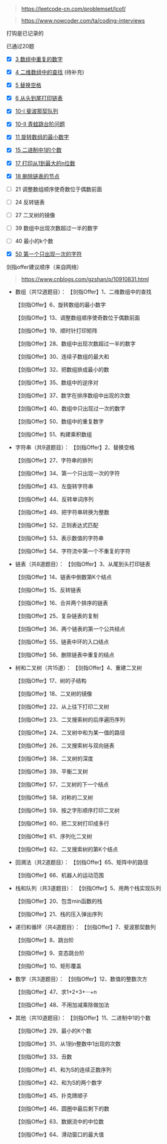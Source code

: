 > https://leetcode-cn.com/problemset/lcof/

> https://www.nowcoder.com/ta/coding-interviews

打钩是已记录的

已通过20题
- [x] [3 数组中重复的数字](./03.md)
- [x] [4 二维数组中的查找](./04.md) (待补充)
- [x] [5 替换空格](./05.md)
- [x] [6 从头到尾打印链表](./06.md)
- [x] [10-I 斐波那契队列](./10.md)
- [x] [10-II 青蛙跳台阶问题](./10.md)
- [x] [11 旋转数组的最小数字](./11.md)
- [x] [15 二进制中1的个数](./15.md)
- [x] [17 打印从1到最大的n位数](./17.md)
- [x] [18 删除链表的节点  ](./18.md)
- [ ] 21 调整数组顺序使奇数位于偶数前面
- [ ] 24 反转链表
- [ ] 27 二叉树的镜像
- [ ] 39 数组中出现次数超过一半的数字
- [ ] 40 最小的k个数  
- [x] [50 第一个只出现一次的字符  ](./50.md)





剑指offer建议顺序（来自网络） 

> https://www.cnblogs.com/gzshan/p/10910831.html

- 数组（共12道题目）：
  【剑指Offer】1、二维数组中的查找

  【剑指Offer】6、旋转数组的最小数字

  【剑指Offer】13、调整数组顺序使奇数位于偶数前面

  【剑指Offer】19、顺时针打印矩阵

  【剑指Offer】28、数组中出现次数超过一半的数字

  【剑指Offer】30、连续子数组的最大和

  【剑指Offer】32、把数组排成最小的数

  【剑指Offer】35、数组中的逆序对

  【剑指Offer】37、数字在排序数组中出现的次数

  【剑指Offer】40、数组中只出现过一次的数字

  【剑指Offer】50、数组中的重复数字

  【剑指Offer】51、构建乘积数组

- 字符串（共9道题目）：
  【剑指Offer】2、替换空格

  【剑指Offer】27、字符串的排列

  【剑指Offer】34、第一个只出现一次的字符

  【剑指Offer】43、左旋转字符串

  【剑指Offer】44、反转单词序列

  【剑指Offer】49、把字符串转换为整数

  【剑指Offer】52、正则表达式匹配

  【剑指Offer】53、表示数值的字符串

  【剑指Offer】54、字符流中第一个不重复的字符

- 链表（共8道题目）：
  【剑指Offer】3、从尾到头打印链表

  【剑指Offer】14、链表中倒数第K个结点

  【剑指Offer】15、反转链表

  【剑指Offer】16、合并两个排序的链表

  【剑指Offer】25、复杂链表的复制

  【剑指Offer】36、两个链表的第一个公共结点

  【剑指Offer】55、链表中环的入口结点

  【剑指Offer】56、删除链表中重复的结点

- 树和二叉树（共15道）：
  【剑指Offer】4、重建二叉树

  【剑指Offer】17、树的子结构

  【剑指Offer】18、二叉树的镜像

  【剑指Offer】22、从上往下打印二叉树

  【剑指Offer】23、二叉搜索树的后序遍历序列

  【剑指Offer】24、二叉树中和为某一值的路径

  【剑指Offer】26、二叉搜索树与双向链表

  【剑指Offer】38、二叉树的深度

  【剑指Offer】39、平衡二叉树

  【剑指Offer】57、二叉树的下一个结点

  【剑指Offer】58、对称的二叉树

  【剑指Offer】59、按之字形顺序打印二叉树

  【剑指Offer】60、把二叉树打印成多行

  【剑指Offer】61、序列化二叉树

  【剑指Offer】62、二叉搜索树的第K个结点

- 回溯法（共2道题目）：
  【剑指Offer】65、矩阵中的路径

  【剑指Offer】66、机器人的运动范围

- 栈和队列（共3道题目）：
  【剑指Offer】5、用两个栈实现队列

  【剑指Offer】20、包含min函数的栈

  【剑指Offer】21、栈的压入弹出序列

- 递归和循环（共4道题目）：
  【剑指Offer】7、斐波那契数列

  【剑指Offer】8、跳台阶

  【剑指Offer】9、变态跳台阶

  【剑指Offer】10、矩形覆盖

- 数学（共3道题目）：
  【剑指Offer】12、数值的整数次方

  【剑指Offer】47、求1+2+3+···+n

  【剑指Offer】48、不用加减乘除做加法

- 其他（共10道题目）：
  【剑指Offer】11、二进制中1的个数

  【剑指Offer】29、最小的K个数

  【剑指Offer】31、从1到n整数中1出现的次数

  【剑指Offer】33、丑数

  【剑指Offer】41、和为S的连续正数序列

  【剑指Offer】42、和为S的两个数字

  【剑指Offer】45、扑克牌顺子

  【剑指Offer】46、圆圈中最后剩下的数

  【剑指Offer】63、数据流中的中位数

  【剑指Offer】64、滑动窗口的最大值